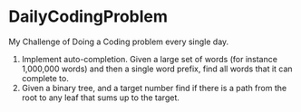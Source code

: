 # DailyCodingProblem
My Challenge of Doing a Coding problem every single day.


1) Implement auto-completion. Given a large set of words (for instance 1,000,000 words) and then a single word prefix, find all words that it can complete to.
2) Given a binary tree, and a target number find if there is a path from the root to any leaf that sums up to the target.
